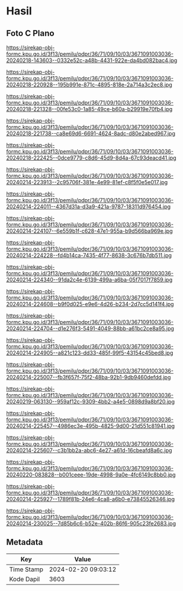 # Hasil

## Foto C Plano

https://sirekap-obj-formc.kpu.go.id/3f13/pemilu/pdpr/36/71/09/10/03/3671091003036-20240218-143603--0332e52c-a48b-4431-922e-da4bd082bac4.jpg

https://sirekap-obj-formc.kpu.go.id/3f13/pemilu/pdpr/36/71/09/10/03/3671091003036-20240218-220928--195b991e-871c-4895-818e-2a714a3c2ec8.jpg

https://sirekap-obj-formc.kpu.go.id/3f13/pemilu/pdpr/36/71/09/10/03/3671091003036-20240218-221328--00fe53c0-1a85-49ce-b60a-b29919e70fb4.jpg

https://sirekap-obj-formc.kpu.go.id/3f13/pemilu/pdpr/36/71/09/10/03/3671091003036-20240218-221738--ca8e69d6-6691-4624-8adc-d80e2abed967.jpg

https://sirekap-obj-formc.kpu.go.id/3f13/pemilu/pdpr/36/71/09/10/03/3671091003036-20240218-222425--0dce9779-c8d6-45d9-8d4a-67c93deacd41.jpg

https://sirekap-obj-formc.kpu.go.id/3f13/pemilu/pdpr/36/71/09/10/03/3671091003036-20240214-223913--2c95706f-381e-4e99-81ef-c8f5f0e5e017.jpg

https://sirekap-obj-formc.kpu.go.id/3f13/pemilu/pdpr/36/71/09/10/03/3671091003036-20240214-224011--4367d31a-d3a9-421a-9787-18311d976454.jpg

https://sirekap-obj-formc.kpu.go.id/3f13/pemilu/pdpr/36/71/09/10/03/3671091003036-20240214-224107--6e559b1f-c628-47e1-955a-b9d566ba969e.jpg

https://sirekap-obj-formc.kpu.go.id/3f13/pemilu/pdpr/36/71/09/10/03/3671091003036-20240214-224228--fd4b14ca-7435-4f77-8638-3c676b7db511.jpg

https://sirekap-obj-formc.kpu.go.id/3f13/pemilu/pdpr/36/71/09/10/03/3671091003036-20240214-224340--91da2c4e-6139-499a-a6ba-05f7017f7859.jpg

https://sirekap-obj-formc.kpu.go.id/3f13/pemilu/pdpr/36/71/09/10/03/3671091003036-20240214-224608--b9f0d025-e9e6-4d26-b234-2d7cc5d141f4.jpg

https://sirekap-obj-formc.kpu.go.id/3f13/pemilu/pdpr/36/71/09/10/03/3671091003036-20240214-224704--d1e276f3-5491-4049-88bb-a61bc2ce8a95.jpg

https://sirekap-obj-formc.kpu.go.id/3f13/pemilu/pdpr/36/71/09/10/03/3671091003036-20240214-224905--a821c123-dd33-485f-99f5-43154c45bed8.jpg

https://sirekap-obj-formc.kpu.go.id/3f13/pemilu/pdpr/36/71/09/10/03/3671091003036-20240214-225007--fb3f657f-75f2-48ba-92b1-9db9460defdd.jpg

https://sirekap-obj-formc.kpu.go.id/3f13/pemilu/pdpr/36/71/09/10/03/3671091003036-20240219-063130--959af12c-9309-4bb2-a4e5-0898d9a8bf20.jpg

https://sirekap-obj-formc.kpu.go.id/3f13/pemilu/pdpr/36/71/09/10/03/3671091003036-20240214-225457--4986ec3e-495b-4825-9d00-21d551c81941.jpg

https://sirekap-obj-formc.kpu.go.id/3f13/pemilu/pdpr/36/71/09/10/03/3671091003036-20240214-225607--c3b1bb2a-abc6-4e27-a61d-16cbeafd8a6c.jpg

https://sirekap-obj-formc.kpu.go.id/3f13/pemilu/pdpr/36/71/09/10/03/3671091003036-20240220-083828--b001ceee-19de-4998-9a0e-4fc6149c8bb0.jpg

https://sirekap-obj-formc.kpu.go.id/3f13/pemilu/pdpr/36/71/09/10/03/3671091003036-20240214-225927--1789f81b-24e6-4ca8-a6b0-e73845526346.jpg

https://sirekap-obj-formc.kpu.go.id/3f13/pemilu/pdpr/36/71/09/10/03/3671091003036-20240214-230025--7d85b6c6-b52e-402b-86f6-905c23fe2683.jpg


## Metadata

| Key        | Value               |
| ---------- | ------------------- |
| Time Stamp | 2024-02-20 09:03:12 |
| Kode Dapil | 3603                |



